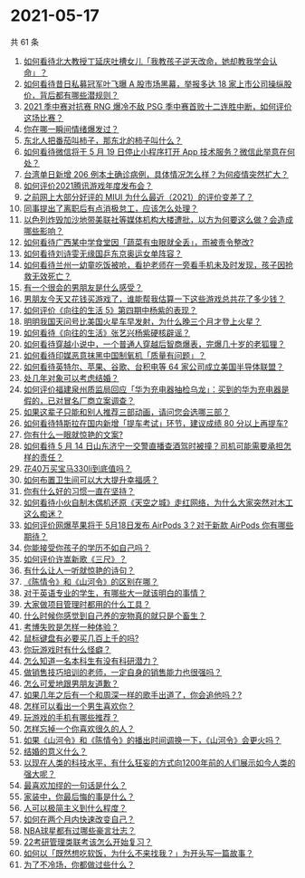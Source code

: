 # 2021-05-17

共 61 条

<!-- BEGIN -->
<!-- 最后更新时间 Mon May 17 2021 08:15:54 GMT+0800 (China Standard Time) -->

1. [如何看待北大教授丁延庆吐槽女儿「我教孩子逆天改命，她却教我学会认命」？](https://www.zhihu.com/question/459213529)
2. [如何看待昔日私募冠军叶飞曝 A 股市场黑幕，举报多达 18
   家上市公司操纵股价，背后都有哪些潜规则？](https://www.zhihu.com/question/459558051)
3. [2021 季中赛对抗赛 RNG 爆冷不敌 PSG
   季中赛首败十二连胜中断，如何评价这场比赛？](https://www.zhihu.com/question/459807055)
4. [你在哪一瞬间情绪爆发过？](https://www.zhihu.com/question/267660074)
5. [东北人把番茄叫柿子，那东北的柿子叫什么？](https://www.zhihu.com/question/459057274)
6. [如何看待微信将于 5 月 19 日停止小程序打开 App
   技术服务？微信此举意在何处？](https://www.zhihu.com/question/459459278)
7. [台湾单日新增 206
   例本土确诊病例，具体情况怎么样？为何疫情突然扩大？](https://www.zhihu.com/question/459736953)
8. [如何评价2021腾讯游戏年度发布会？](https://www.zhihu.com/question/459484973)
9. [之前网上大部分好评的 MIUI
   为什么最近（2021）的评价变差了？](https://www.zhihu.com/question/452169697)
10. [同事提出了离职后有点消极怠工，应该怎么处理？](https://www.zhihu.com/question/434114178)
11. [以色列炸毁加沙地带美联社等媒体机构大楼遭批，以方为何要这么做？会造成哪些影响？](https://www.zhihu.com/question/459696493)
12. [如何看待广西某中学食堂因「蔬菜有虫眼就全丢」，而被责令整改?](https://www.zhihu.com/question/459462929)
13. [如何看待刘诗雯无缘国乒东京奥运女单阵容？](https://www.zhihu.com/question/459710437)
14. [如何看待兰州一幼童吃饭被呛，看护老师在一旁看手机未及时发现，孩子因抢救无效死亡？](https://www.zhihu.com/question/459515468)
15. [有一个很会的男朋友是什么感受？](https://www.zhihu.com/question/391872560)
16. [男朋友今天又花钱买游戏了，谁能帮我估算一下这些游戏总共花了多少钱？](https://www.zhihu.com/question/453441147)
17. [如何评价《向往的生活 5》第四期中杨紫的表现？](https://www.zhihu.com/question/459467558)
18. [明明我国天问号比美国火星车早发射，为什么晚三个月才登上火星？](https://www.zhihu.com/question/445286711)
19. [如何看待《向往的生活》张艺兴杨紫硬核辟谣？](https://www.zhihu.com/question/459521803)
20. [如何看待穿越小说中，一个普通人穿越后智商爆表，完爆几十岁的老狐狸？](https://www.zhihu.com/question/376857581)
21. [如何看待印媒恶意抹黑中国制氧机「质量有问题」？](https://www.zhihu.com/question/459700129)
22. [如何看待英特尔、苹果、谷歌、台积电等 64
    家公司成立美国半导体联盟？](https://www.zhihu.com/question/459482645)
23. [处几年对象可以考虑结婚？](https://www.zhihu.com/question/450899653)
24. [如何评价福建泉州质监局回应「华为充电器抽检乌龙」：买到的华为充电器是假的，已对冒名厂商立案调查？](https://www.zhihu.com/question/459575426)
25. [如果这辈子只能和别人推荐三部动画，请问您会选哪三部？](https://www.zhihu.com/question/459632635)
26. [如何看待特斯拉在国内新增「提车考试」环节，建议成绩 80
    分以上再提车?](https://www.zhihu.com/question/459595338)
27. [你有什么一眼就惊艳的文案?](https://www.zhihu.com/question/384142344)
28. [如何看待 5 月 14
    日山东济宁一交警直播查酒驾时被撞？司机可能需要承担怎样的责任？](https://www.zhihu.com/question/459588410)
29. [花40万买宝马330li到底值吗？](https://www.zhihu.com/question/459431704)
30. [如何布置卫生间可以大大提升幸福感？](https://www.zhihu.com/question/453988104)
31. [你有什么好的习惯一直在坚持？](https://www.zhihu.com/question/435012841)
32. [如何看待小伙自制木偶机还原《天空之城》走红网络，为什么大家突然对木工这么痴迷？](https://www.zhihu.com/question/459454868)
33. [如何评价网爆苹果将于 5月18日发布 AirPods 3？对于新款 AirPods
    你有哪些期待？](https://www.zhihu.com/question/459436442)
34. [你能接受你孩子的学历不如自己吗？](https://www.zhihu.com/question/458655662)
35. [如何评价许嵩新歌《三尺》？](https://www.zhihu.com/question/459309963)
36. [有什么让人一听就惊艳的诗句？](https://www.zhihu.com/question/457061535)
37. [《陈情令》和《山河令》的区别在哪？](https://www.zhihu.com/question/452003910)
38. [对于英语专业的学生，有哪些大一就该明白的事情？](https://www.zhihu.com/question/420512758)
39. [大家做项目管理时都用的什么工具？](https://www.zhihu.com/question/38813402)
40. [什么时候你感觉到自己养的宠物真的就只是个畜生？](https://www.zhihu.com/question/344278401)
41. [考博失败是怎样一种体验？](https://www.zhihu.com/question/55449969)
42. [鼠标键盘有必要买几百上千的吗?](https://www.zhihu.com/question/459346809)
43. [你玩游戏时有什么怪癖？](https://www.zhihu.com/question/36169913)
44. [怎么知道一名本科生有没有科研潜力？](https://www.zhihu.com/question/458786106)
45. [做销售技巧培训的老师，一定自身的销售能力也很强吗？](https://www.zhihu.com/question/456460921)
46. [怎么可爱地跟男朋友道歉？](https://www.zhihu.com/question/383772587)
47. [如果几年之后有一个和周深一样的歌手出道了，你会追他吗？?](https://www.zhihu.com/question/459686681)
48. [怎样可以看出一个男生喜欢你？](https://www.zhihu.com/question/457257289)
49. [玩游戏的手机有哪些推荐？](https://www.zhihu.com/question/286463136)
50. [怎样忘掉一个你喜欢很久的人？](https://www.zhihu.com/question/456852121)
51. [如果《山河令》和《陈情令》的播出时间调换一下，《山河令》会更火吗？](https://www.zhihu.com/question/459250772)
52. [结婚的意义什么？](https://www.zhihu.com/question/458425888)
53. [以现在人类的科技水平，有什么狂妄的方式向1200年前的人们展示如今人类的强大呢？](https://www.zhihu.com/question/456628031)
54. [最喜欢加缪的一句话是什么？](https://www.zhihu.com/question/318208674)
55. [家装中，你最后悔的事是什么？](https://www.zhihu.com/question/56054068)
56. [人可以极简主义到什么程度？](https://www.zhihu.com/question/313020218)
57. [如何在两个月内快速改变自己？](https://www.zhihu.com/question/451986493)
58. [NBA球星都有过哪些豪言壮志？](https://www.zhihu.com/question/459318880)
59. [22考研管理类联考该怎么开始复习？](https://www.zhihu.com/question/428880602)
60. [如何以「既然想吃软饭，为什么不来找我？」为开头写一篇故事？](https://www.zhihu.com/question/454056791)
61. [为了不冷场，你都做过些什么？](https://www.zhihu.com/question/458658699)

<!-- END -->
